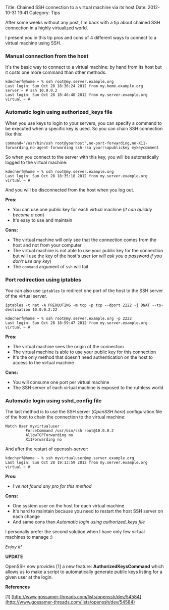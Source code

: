 Title: Chained SSH connection to a virtual machine via its host
Date: 2012-10-31 19:41
Category: Tips

After some weeks without any post, I'm back with a tip about chained SSH connection in a highly virtualized world.

I present you in this tip pros and cons of 4 different ways to connect to a virtual machine using SSH.
<!--more-->


### Manual connection from the host

It's the basic way to connect to a virtual machine: by hand from its host but it costs one more command than other methods.

``` shell-session
kdecherf@home ~ % ssh root@my.server.example.org
Last login: Sun Oct 28 18:36:24 2012 from my.home.example.org
server ~ # ssh 10.0.0.2
Last login: Sun Oct 28 18:46:48 2012 from my.server.example.org
virtual ~ #
```

### Automatic login using authorized\_keys file

When you use keys to login to your servers, you can specify a command to be executed when a specific key is used. So you can chain SSH connection like this:

```
command="/usr/bin/ssh root@yourhost",no-port-forwarding,no-X11-forwarding,no-agent-forwarding ssh-rsa yourrsapublickey mykeycomment
```

So when you connect to the server with this key, you will be automatically logged to the virtual machine:

``` shell-session
kdecherf@home ~ % ssh root@my.server.example.org
Last login: Sun Oct 28 18:35:18 2012 from my.server.example.org
virtual ~ #
```

And you will be disconnected from the host when you log out.

**Pros:**

 * You can use one public key for each virtual machine (_it can quickly become a con_)
 * It's easy to use and maintain

**Cons:**

 * The virtual machine will only see that the connection comes from the host and not from your computer
 * The virtual machine is not able to use your public key for the connection but will use the key of the host's user (_or will ask you a password if you don't use any key_)
 * The ``command`` argument of ``ssh`` will fail


### Port redirection using iptables

You can also use ``iptables`` to redirect one port of the host to the SSH server of the virtual server.

``` shell-session
iptables -t nat -A PREROUTING -m tcp -p tcp --dport 2222 -j DNAT --to-destination 10.0.0.2:22
```

``` shell-session
kdecherf@home ~ % ssh root@my.server.example.org -p 2222
Last login: Sun Oct 28 18:59:47 2012 from my.server.example.org
virtual ~ #
```

**Pros:**

 * The virtual machine sees the origin of the connection
 * The virtual machine is able to use your public key for this connection
 * It's the only method that doesn't need authentication on the host to access to the virtual machine

**Cons:**

 * You will consume one port per virtual machine
 * The SSH server of each virtual machine is exposed to the ruthless world


### Automatic login using sshd\_config file

The last method is to use the SSH server (_OpenSSH here_) configuration file of the host to chain the connection to the virtual machine:

``` text
Match User myvirtualuser
         ForceCommand /usr/bin/ssh root@10.0.0.2
         AllowTCPForwarding no
         X11Forwarding no
```

And after the restart of openssh-server:

``` shell-session
kdecherf@home ~ % ssh myvirtualuser@my.server.example.org
Last login: Sun Oct 28 19:13:59 2012 from my.server.example.org
virtual ~ #
```

**Pros:**

 * _I've not found any pro for this method_

**Cons:**

 * One system user on the host for each virtual machine
 * It's hard to maintain because you need to restart the host SSH server on each change
 * And same cons than *Automatic login using authorized\_keys file*


I personally prefer the second solution when I have only few virtual machines to manage :)

_Enjoy it!_

**UPDATE**

OpenSSH now provides [1] a new feature: **AuthorizedKeysCommand** which allows us to make a script to automatically generate public keys listing for a given user at the login.



**References**

[1] [http://www.gossamer-threads.com/lists/openssh/dev/54584](http://www.gossamer-threads.com/lists/openssh/dev/54584)
